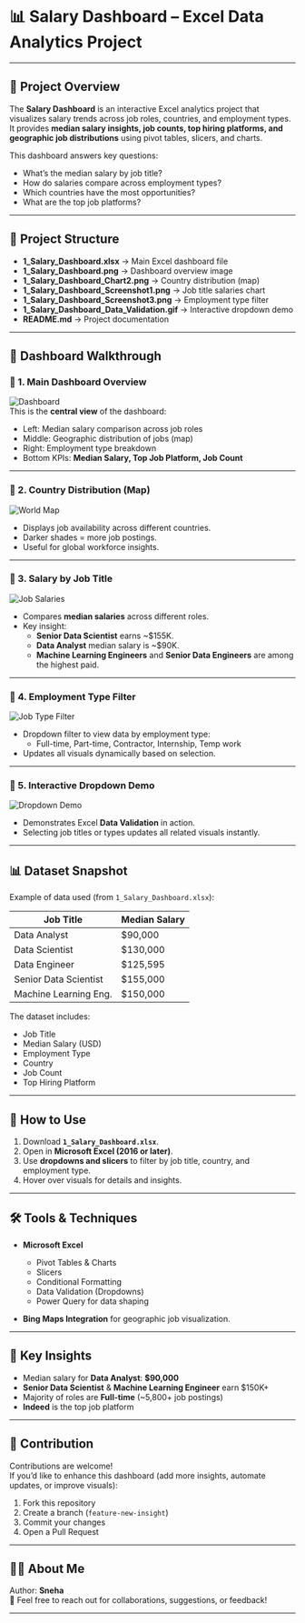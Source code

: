 # 📊 Salary Dashboard – Excel Data Analytics Project

---

## 📌 Project Overview
The **Salary Dashboard** is an interactive Excel analytics project that visualizes salary trends across job roles, countries, and employment types. It provides **median salary insights, job counts, top hiring platforms, and geographic job distributions** using pivot tables, slicers, and charts.

This dashboard answers key questions:
- What’s the median salary by job title?
- How do salaries compare across employment types?
- Which countries have the most opportunities?
- What are the top job platforms?

---

## 📂 Project Structure

- **1_Salary_Dashboard.xlsx** → Main Excel dashboard file  
- **1_Salary_Dashboard.png** → Dashboard overview image  
- **1_Salary_Dashboard_Chart2.png** → Country distribution (map)  
- **1_Salary_Dashboard_Screenshot1.png** → Job title salaries chart  
- **1_Salary_Dashboard_Screenshot3.png** → Employment type filter  
- **1_Salary_Dashboard_Data_Validation.gif** → Interactive dropdown demo  
- **README.md** → Project documentation  


---

## 📸 Dashboard Walkthrough

### 🔹 1. Main Dashboard Overview
![Dashboard](1_Salary_Dashboard.png)  
This is the **central view** of the dashboard:  
- Left: Median salary comparison across job roles  
- Middle: Geographic distribution of jobs (map)  
- Right: Employment type breakdown  
- Bottom KPIs: **Median Salary, Top Job Platform, Job Count**

---

### 🔹 2. Country Distribution (Map)
![World Map](1_Salary_Dashboard_Chart2.png)  
- Displays job availability across different countries.  
- Darker shades = more job postings.  
- Useful for global workforce insights.

---

### 🔹 3. Salary by Job Title
![Job Salaries](1_Salary_Dashboard_Screenshot1.png)  
- Compares **median salaries** across different roles.  
- Key insight:  
  - **Senior Data Scientist** earns ~$155K.  
  - **Data Analyst** median salary is ~$90K.  
  - **Machine Learning Engineers** and **Senior Data Engineers** are among the highest paid.

---

### 🔹 4. Employment Type Filter
![Job Type Filter](1_Salary_Dashboard_Screenshot3.png)  
- Dropdown filter to view data by employment type:  
  - Full-time, Part-time, Contractor, Internship, Temp work  
- Updates all visuals dynamically based on selection.

---

### 🔹 5. Interactive Dropdown Demo
![Dropdown Demo](1_Salary_Dashboard_Data_Validation.gif)  
- Demonstrates Excel **Data Validation** in action.  
- Selecting job titles or types updates all related visuals instantly.

---

## 📊 Dataset Snapshot
Example of data used (from `1_Salary_Dashboard.xlsx`):

| Job Title             | Median Salary |
|-----------------------|---------------|
| Data Analyst          | $90,000       |
| Data Scientist        | $130,000      |
| Data Engineer         | $125,595      |
| Senior Data Scientist | $155,000      |
| Machine Learning Eng. | $150,000      |

The dataset includes:
- Job Title  
- Median Salary (USD)  
- Employment Type  
- Country  
- Job Count  
- Top Hiring Platform  

---

## 🚀 How to Use
1. Download **`1_Salary_Dashboard.xlsx`**.  
2. Open in **Microsoft Excel (2016 or later)**.  
3. Use **dropdowns and slicers** to filter by job title, country, and employment type.  
4. Hover over visuals for details and insights.  

---

## 🛠️ Tools & Techniques
- **Microsoft Excel**  
  - Pivot Tables & Charts  
  - Slicers  
  - Conditional Formatting  
  - Data Validation (Dropdowns)  
  - Power Query for data shaping  

- **Bing Maps Integration** for geographic job visualization.  

---

## 🎯 Key Insights
- Median salary for **Data Analyst**: **$90,000**  
- **Senior Data Scientist** & **Machine Learning Engineer** earn $150K+  
- Majority of roles are **Full-time** (~5,800+ job postings)  
- **Indeed** is the top job platform  

---

## 🤝 Contribution
Contributions are welcome!  
If you’d like to enhance this dashboard (add more insights, automate updates, or improve visuals):  
1. Fork this repository  
2. Create a branch (`feature-new-insight`)  
3. Commit your changes  
4. Open a Pull Request  

---

## 👩‍💻 About Me
Author: **Sneha**  
📩 Feel free to reach out for collaborations, suggestions, or feedback!  

---
